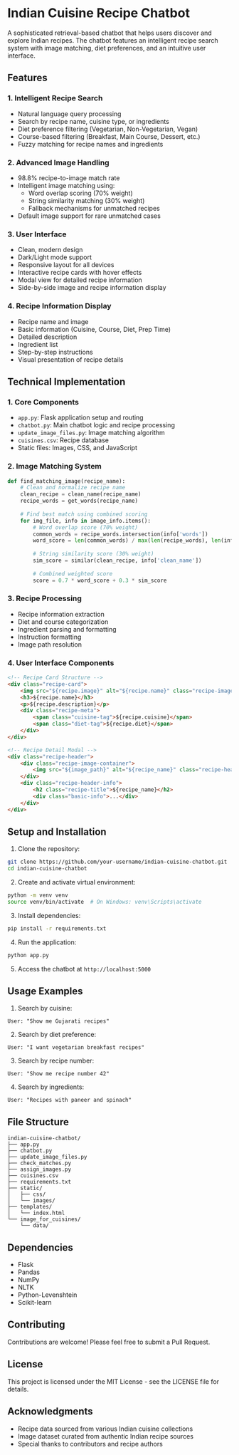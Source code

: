 # Indian Cuisine Recipe Chatbot

A sophisticated retrieval-based chatbot that helps users discover and explore Indian recipes. The chatbot features an intelligent recipe search system with image matching, diet preferences, and an intuitive user interface.

## Features

### 1. Intelligent Recipe Search
- Natural language query processing
- Search by recipe name, cuisine type, or ingredients
- Diet preference filtering (Vegetarian, Non-Vegetarian, Vegan)
- Course-based filtering (Breakfast, Main Course, Dessert, etc.)
- Fuzzy matching for recipe names and ingredients

### 2. Advanced Image Handling
- 98.8% recipe-to-image match rate
- Intelligent image matching using:
  - Word overlap scoring (70% weight)
  - String similarity matching (30% weight)
  - Fallback mechanisms for unmatched recipes
- Default image support for rare unmatched cases

### 3. User Interface
- Clean, modern design
- Dark/Light mode support
- Responsive layout for all devices
- Interactive recipe cards with hover effects
- Modal view for detailed recipe information
- Side-by-side image and recipe information display

### 4. Recipe Information Display
- Recipe name and image
- Basic information (Cuisine, Course, Diet, Prep Time)
- Detailed description
- Ingredient list
- Step-by-step instructions
- Visual presentation of recipe details

## Technical Implementation

### 1. Core Components
- `app.py`: Flask application setup and routing
- `chatbot.py`: Main chatbot logic and recipe processing
- `update_image_files.py`: Image matching algorithm
- `cuisines.csv`: Recipe database
- Static files: Images, CSS, and JavaScript

### 2. Image Matching System
```python
def find_matching_image(recipe_name):
    # Clean and normalize recipe name
    clean_recipe = clean_name(recipe_name)
    recipe_words = get_words(recipe_name)
    
    # Find best match using combined scoring
    for img_file, info in image_info.items():
        # Word overlap score (70% weight)
        common_words = recipe_words.intersection(info['words'])
        word_score = len(common_words) / max(len(recipe_words), len(info['words']))
        
        # String similarity score (30% weight)
        sim_score = similar(clean_recipe, info['clean_name'])
        
        # Combined weighted score
        score = 0.7 * word_score + 0.3 * sim_score
```

### 3. Recipe Processing
- Recipe information extraction
- Diet and course categorization
- Ingredient parsing and formatting
- Instruction formatting
- Image path resolution

### 4. User Interface Components
```html
<!-- Recipe Card Structure -->
<div class="recipe-card">
    <img src="${recipe.image}" alt="${recipe.name}" class="recipe-image">
    <h3>${recipe.name}</h3>
    <p>${recipe.description}</p>
    <div class="recipe-meta">
        <span class="cuisine-tag">${recipe.cuisine}</span>
        <span class="diet-tag">${recipe.diet}</span>
    </div>
</div>

<!-- Recipe Detail Modal -->
<div class="recipe-header">
    <div class="recipe-image-container">
        <img src="${image_path}" alt="${recipe_name}" class="recipe-header-image">
    </div>
    <div class="recipe-header-info">
        <h2 class="recipe-title">${recipe_name}</h2>
        <div class="basic-info">...</div>
    </div>
</div>
```

## Setup and Installation

1. Clone the repository:
```bash
git clone https://github.com/your-username/indian-cuisine-chatbot.git
cd indian-cuisine-chatbot
```

2. Create and activate virtual environment:
```bash
python -m venv venv
source venv/bin/activate  # On Windows: venv\Scripts\activate
```

3. Install dependencies:
```bash
pip install -r requirements.txt
```

4. Run the application:
```bash
python app.py
```

5. Access the chatbot at `http://localhost:5000`

## Usage Examples

1. Search by cuisine:
```
User: "Show me Gujarati recipes"
```

2. Search by diet preference:
```
User: "I want vegetarian breakfast recipes"
```

3. Search by recipe number:
```
User: "Show me recipe number 42"
```

4. Search by ingredients:
```
User: "Recipes with paneer and spinach"
```

## File Structure
```
indian-cuisine-chatbot/
├── app.py
├── chatbot.py
├── update_image_files.py
├── check_matches.py
├── assign_images.py
├── cuisines.csv
├── requirements.txt
├── static/
│   ├── css/
│   └── images/
├── templates/
│   └── index.html
└── image_for_cuisines/
    └── data/
```

## Dependencies
- Flask
- Pandas
- NumPy
- NLTK
- Python-Levenshtein
- Scikit-learn

## Contributing
Contributions are welcome! Please feel free to submit a Pull Request.

## License
This project is licensed under the MIT License - see the LICENSE file for details.

## Acknowledgments
- Recipe data sourced from various Indian cuisine collections
- Image dataset curated from authentic Indian recipe sources
- Special thanks to contributors and recipe authors 